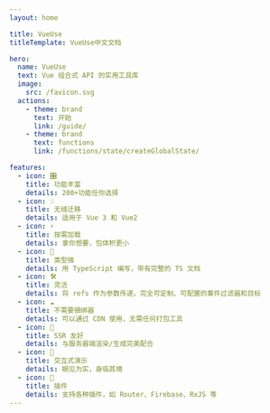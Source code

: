 ```yaml
---
layout: home

title: VueUse
titleTemplate: VueUse中文文档

hero:
  name: VueUse
  text: Vue 组合式 API 的实用工具库
  image:
    src: /favicon.svg
  actions:
    - theme: brand
      text: 开始
      link: /guide/
    - theme: brand
      text: functions
      link: /functions/state/createGlobalState/

features:
  - icon: 🎛
    title: 功能丰富
    details: 200+功能任你选择
  - icon: 💡
    title: 无缝迁移
    details: 适用于 Vue 3 和 Vue2
  - icon: ⚡️
    title: 按需加载
    details: 拿你想要，包体积更小
  - icon: 🦾
    title: 类型强
    details: 用 TypeScript 编写，带有完整的 TS 文档
  - icon: 🛠
    title: 灵活
    details: 将 refs 作为参数传递，完全可定制、可配置的事件过滤器和目标
  - icon: ☁️
    title: 不需要捆绑器
    details: 可以通过 CDN 使用，无需任何打包工具
  - icon: 🔋
    title: SSR 友好
    details: 与服务器端渲染/生成完美配合
  - icon: 🎪
    title: 交互式演示
    details: 眼见为实，身临其境
  - icon: 🔌
    title: 插件
    details: 支持各种插件，如 Router、Firebase、RxJS 等
---
```

